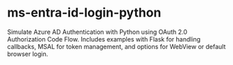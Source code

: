 # ms-entra-id-login-python
Simulate Azure AD Authentication with Python using OAuth 2.0 Authorization Code Flow. Includes examples with Flask for handling callbacks, MSAL for token management, and options for WebView or default browser login.
